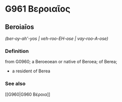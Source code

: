 # G961 Βεροιαῖος

## Beroiaîos

_(ber-oy-ah'-yos | veh-roo-EH-ose | vay-roo-A-ose)_

### Definition

from G0960; a Beroeoean or native of Beroea; of Berea; 

- a resident of Berea

### See also

[[G960|G960 Βέροια]]
